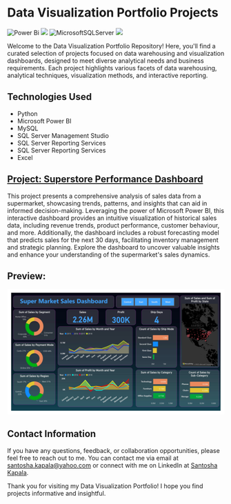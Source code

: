 # Data Visualization Portfolio Projects

![Power Bi](https://img.shields.io/badge/power_bi-F2C811?style=for-the-badge&logo=powerbi&logoColor=black)
![](https://img.shields.io/badge/MySQL-00000F?style=for-the-badge&logo=mysql&logoColor=white)
![MicrosoftSQLServer](https://img.shields.io/badge/Microsoft%20SQL%20Server-CC2927?style=for-the-badge&logo=microsoft%20sql%20server&logoColor=white)
![](https://img.shields.io/badge/Microsoft_Excel-217346?style=for-the-badge&logo=microsoft-excel&logoColor=white)

Welcome to the Data Visualization Portfolio Repository! Here, you'll find a curated selection of projects focused on
data warehousing and visualization dashboards, designed to meet diverse analytical needs and business requirements. Each
project highlights various facets of data warehousing, analytical techniques, visualization methods, and interactive
reporting.

## Technologies Used

* Python
* Microsoft Power BI
* MySQL
* SQL Server Management Studio
* SQL Server Reporting Services
* SQL Server Reporting Services
* Excel


## [Project: Superstore Performance Dashboard](https://github.com/iam-santoshakapala/DataVizPortfolio/tree/master/Superstore-Performance-Dashboard-PowerBI)

This project presents a comprehensive analysis of sales data from a supermarket, showcasing trends, patterns, and
insights that can aid in informed decision-making. Leveraging the power of Microsoft Power BI, this interactive
dashboard provides an intuitive visualization of historical sales data, including revenue trends, product performance,
customer behaviour, and more. Additionally, the dashboard includes a robust forecasting model that predicts sales for
the next 30 days, facilitating inventory management and strategic planning. Explore the dashboard to uncover valuable
insights and enhance your understanding of the supermarket's sales dynamics.

## Preview:

![](https://github.com/iam-santoshakapala/DataVizPortfolio/blob/master/Superstore-Performance-Dashboard-PowerBI/Visualization/Super_Market_Sales_Dashboard_page-1.jpg)

## Contact Information

If you have any questions, feedback, or collaboration opportunities, please feel free to reach out to me. You can
contact me via email at [santosha.kapala@yahoo.com](mailto:santosha.kapala@yahoo.com) or connect with me on LinkedIn
at [Santosha Kapala](https://www.linkedin.com/in/santosha-kapala-703a9b25/).

Thank you for visiting my Data Visualization Portfolio! I hope you find projects informative and insightful.
